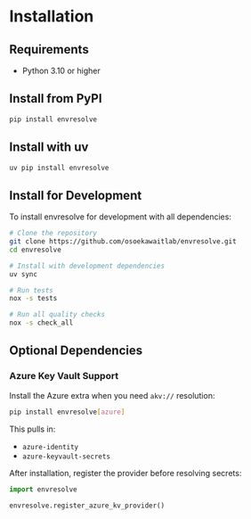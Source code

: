 # Installation

## Requirements

- Python 3.10 or higher

## Install from PyPI

```bash
pip install envresolve
```

## Install with uv

```bash
uv pip install envresolve
```

## Install for Development

To install envresolve for development with all dependencies:

```bash
# Clone the repository
git clone https://github.com/osoekawaitlab/envresolve.git
cd envresolve

# Install with development dependencies
uv sync

# Run tests
nox -s tests

# Run all quality checks
nox -s check_all
```

## Optional Dependencies

### Azure Key Vault Support

Install the Azure extra when you need `akv://` resolution:

```bash
pip install envresolve[azure]
```

This pulls in:

- `azure-identity`
- `azure-keyvault-secrets`

After installation, register the provider before resolving secrets:

```python
import envresolve

envresolve.register_azure_kv_provider()
```
